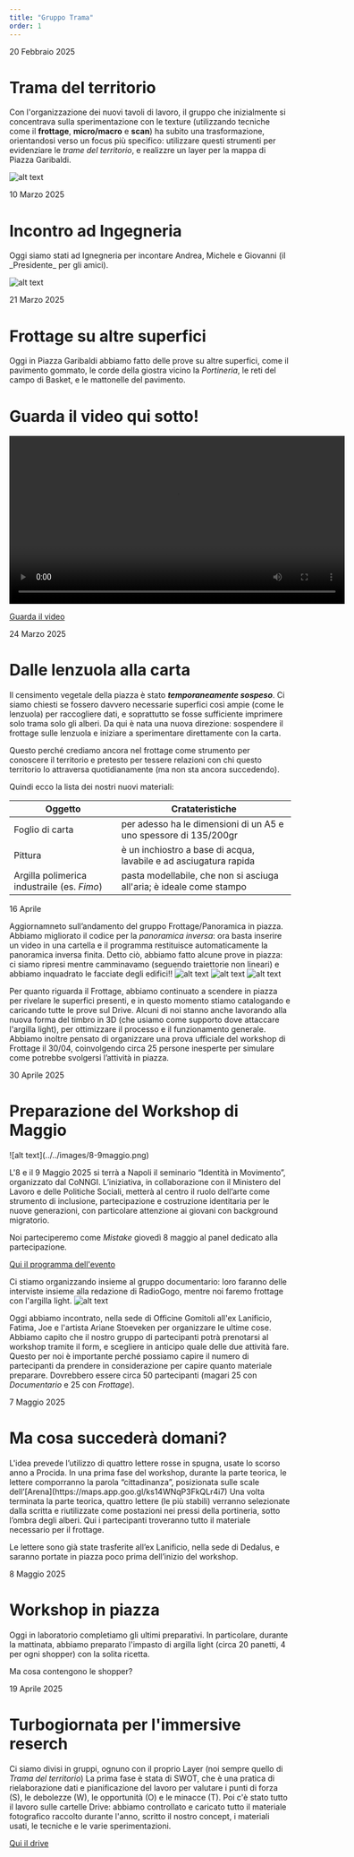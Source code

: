 ```yaml
---
title: "Gruppo Trama"
order: 1
---
```






<p class="post-date">20 Febbraio 2025</p>
<h1 class="title">Trama del territorio</h1>



Con l'organizzazione dei nuovi tavoli di lavoro, il gruppo che inizialmente si concentrava sulla sperimentazione con le texture  (utilizzando tecniche come il __frottage__, __micro/macro__ e __scan__) ha subito una trasformazione, orientandosi verso un focus più specifico: utilizzare questi strumenti per evidenziare le _trame del territorio_, e realizzre un layer per la mappa di Piazza Garibaldi. 

![alt text](../../images/lista.jpg)





<p class="post-date">10 Marzo 2025</p>
<h1 class="title">Incontro ad Ingegneria</h1>
Oggi siamo stati ad Ignegneria per incontare Andrea, Michele e Giovanni (il _Presidente_ per gli amici). 

![alt text](../../images/Ingegneria.jpg) 


<p class="post-date">21 Marzo 2025</p>
<h1 class="title">Frottage su altre superfici</h1>

Oggi in Piazza Garibaldi abbiamo fatto delle prove su altre superfici, come il pavimento gommato, le corde della giostra vicino la _Portineria_, le reti del campo di Basket, e le mattonelle del pavimento.



<!DOCTYPE html>
<html lang="it">
<head>
  <meta charset="UTF-8">
  <title>Video di prova</title>
</head>
<body>

  <h1>Guarda il video qui sotto!</h1>

  <video width="600" controls>
    <source src="video/videofrtottage.mp4" type="video/mp4">
    Il tuo browser non supporta il tag video.
  </video>

</body>
</html>

[Guarda il video](video/videofrtottage.mp4)


<p class="post-date">24 Marzo 2025</p>
<h1 class="title">Dalle <strong>lenzuola</strong> alla <strong>carta</strong></h1>


Il censimento vegetale della piazza è stato __*temporaneamente sospeso*__. 
Ci siamo chiesti se fossero davvero necessarie superfici così ampie (come le lenzuola) per raccogliere dati, e soprattutto se fosse sufficiente imprimere solo trama solo gli alberi.
Da qui è nata una nuova direzione: sospendere il frottage sulle lenzuola e iniziare a sperimentare direttamente con la carta.

Questo perché crediamo ancora nel frottage come strumento per conoscere il territorio e pretesto per tessere relazioni con chi questo territorio lo attraversa quotidianamente (ma non sta ancora succedendo).

Quindi ecco la lista dei nostri nuovi materiali: 

| Oggetto      | Cratateristiche |
| ----------- | ----------- |
| Foglio di carta      | per adesso ha le dimensioni di un A5 e uno spessore di 135/200gr      |
| Pittura   | è un inchiostro a base di acqua, lavabile e ad asciugatura rapida |
| Argilla polimerica industraile (es. _Fimo_) | pasta modellabile, che non si asciuga all'aria; è ideale come stampo |







<p class="post-date">16 Aprile</p>

Aggiornamneto sull’andamento del gruppo Frottage/Panoramica in piazza. 
Abbiamo migliorato il codice per la _panoramica inversa_: ora basta inserire un video in una cartella e il programma restituisce automaticamente la panoramica inversa finita. 
Detto ciò, abbiamo fatto alcune prove in piazza: ci siamo ripresi mentre camminavamo (seguendo traiettorie non lineari) e abbiamo inquadrato le facciate degli edifici!!
![alt text](../../images/panoramicagiostra.jpg)
![alt text](<../../images/panorama_inverse copia 18.jpg>)
![alt text](../../images/panoramicaparcheggio.jpg)

Per quanto riguarda il Frottage, abbiamo continuato a scendere in piazza per rivelare le superfici presenti, e in questo momento stiamo catalogando e caricando tutte le prove sul Drive. Alcuni di noi stanno anche lavorando alla nuova forma del timbro in 3D (che usiamo come supporto dove attaccare l'argilla light), per ottimizzare il processo e il funzionamento generale. Abbiamo inoltre pensato di organizzare una prova ufficiale del workshop di Frottage il 30/04, coinvolgendo circa 25 persone inesperte per simulare come potrebbe svolgersi l’attività in piazza.


<p class="post-date">30 Aprile 2025</p>
<h1 class="title">Preparazione del Workshop di Maggio</strong></h1>
![alt text](../../images/8-9maggio.png)


L'8 e il 9 Maggio 2025 si terrà a Napoli il seminario “Identità in Movimento”, organizzato dal CoNNGI.
L’iniziativa, in collaborazione con il Ministero del Lavoro e delle Politiche Sociali, metterà al centro il ruolo dell’arte come strumento di inclusione, partecipazione e costruzione identitaria per le nuove generazioni, con particolare attenzione ai giovani con background migratorio.

Noi parteciperemo come _Mistake_ giovedì 8 maggio al panel dedicato alla partecipazione. 

[Qui il programma dell'evento](https://www.coopdedalus.it/evento/protagonisti-le-nuove-generazioni-italiane-si-raccontano-ix-edizione/)

Ci stiamo organizzando insieme al gruppo documentario: loro faranno delle interviste insieme alla redazione di RadioGogo, mentre noi faremo frottage con l'argilla light.
![alt text](../../images/descrizione.png)

Oggi abbiamo incontrato, nella sede di Officine Gomitoli all'ex Lanificio, Fatima, Joe e l'artista Ariane Stoeveken per organizzare le ultime cose.
Abbiamo capito che il nostro gruppo di partecipanti potrà prenotarsi al workshop tramite il form, e scegliere in anticipo quale delle due attività fare. 
Questo per noi è importante perché possiamo capire il numero di partecipanti da prendere in considerazione per capire quanto materiale preparare.
Dovrebbero essere circa 50 partecipanti (magari 25 con _Documentario_ e 25 con _Frottage_). 

<p class="post-date">7 Maggio 2025</p>
<h1 class="title">Ma cosa succederà domani?</strong></h1>
L'idea prevede l’utilizzo di quattro lettere rosse in spugna, usate lo scorso anno a Procida. 
In una prima fase del workshop, durante la parte teorica, le lettere comporranno la parola “cittadinanza”, posizionata sulle scale dell’[Arena](https://maps.app.goo.gl/ks14WNqP3FkQLr4i7)
Una volta terminata la parte teorica, quattro lettere (le più stabili) verranno selezionate dalla scritta e riutilizzate come postazioni nei pressi della portineria, sotto l’ombra degli alberi. Qui i partecipanti troveranno tutto il materiale necessario per il frottage.

Le lettere sono già state trasferite all’ex Lanificio, nella sede di Dedalus, e saranno portate in piazza poco prima dell’inizio del workshop.



<p class="post-date">8 Maggio 2025</p>
<h1 class="title">Workshop in piazza</strong></h1>

Oggi in laboratorio completiamo gli ultimi preparativi. In particolare, durante la mattinata, abbiamo preparato l'impasto di argilla light (circa 20 panetti, 4 per ogni shopper)
con la solita ricetta.  

Ma cosa contengono le shopper?



<p class="post-date">19 Aprile 2025</p>
<h1 class="title">Turbogiornata per l'immersive reserch</strong></h1>

Ci siamo divisi in gruppi, ognuno con il proprio Layer (noi sempre quello di _Trama del territorio_)
La prima fase è stata di SWOT, che è una pratica di rielaborazione dati e pianificazione del lavoro per valutare i punti di forza (S), le debolezze (W), le opportunità (O) e le minacce (T).
Poi c'è stato tutto il lavoro sulle cartelle Drive: abbiamo controllato e caricato tutto il materiale fotografico raccolto durante l'anno, scritto il nostro concept, i materiali usati, le tecniche e le varie sperimentazioni. 

[Qui il drive](https://drive.google.com/drive/folders/16OfVmQJghyTqqmana7EKatjnMq1Z8fsN?fbclid=IwY2xjawKfIDVleHRuA2FlbQIxMABicmlkETBxTUJoSlJnOHdHc0Z3SXY1AR7Ng1w2HSpy_eLXU-5W-e47g6BDWOD0fl0pj8ad9fANkS1OKAx7NxqDeUfymA_aem_b88DKaEcEwaLgy5KLQvkxA)